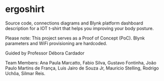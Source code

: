# ergoshirt

Source code, connections diagrams and Blynk platform dashboard description for a IOT t-shirt that helps you improving your body posture.

Please note: This project serves as a Proof of Concept (PoC). Blynk parameters and WiFi provisioning are hardcoded. 

Guided by Professor Débora Cardador

Team Members: Ana Paula Marcatto, Fabio Silva, Gustavo Fontinha, João Paulo Martins de França, Luis Jairo de Souza Jr, Mauricio Stelling, Rodrigo Uchôa, Silmar Reis.
